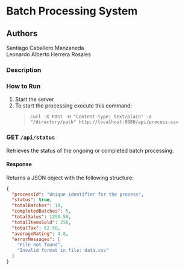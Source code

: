 # Batch Processing System

## Authors
Santiago Caballero Manzaneda  
Leonardo Alberto Herrera Rosales

### Description


### How to Run
1. Start the server
2. To start the processing execute this command:
   > `curl -X POST -H "Content-Type: text/plain" -d "/directory/path" http://localhost:8080/api/process-csv`


### **GET `/api/status`**
Retrieves the status of the ongoing or completed batch processing.

#### **Response**
Returns a JSON object with the following structure:
```json
{
  "processId": "Unique identifier for the process",
  "status": true,
  "totalBatches": 10,
  "completedBatches": 5,
  "totalSales": 1250.50,
  "totalItemsSold": 250,
  "totalTax": 62.50,
  "averageRating": 4.8,
  "errorMessages": [
    "File not found",
    "Invalid format in file: data.csv"
  ]
}